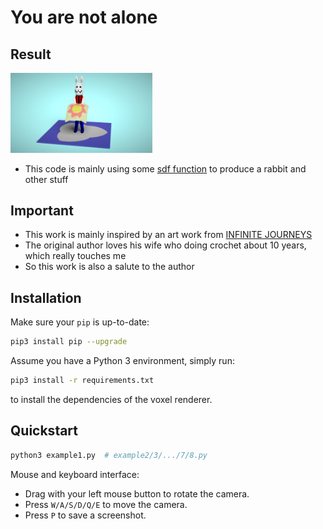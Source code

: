 # <a name="title">You are not alone</a>

## Result

<img src="https://github.com/lyd405121/ti-voxel-challege/blob/main/myresult.jpg" width="45%"></img>
- This code is mainly using some [sdf function](https://iquilezles.org/articles/distfunctions2d/) to produce a rabbit and other stuff

## Important
- This work is mainly inspired by an art work from [INFINITE JOURNEYS](https://www.bilibili.com/video/BV1rB4y1C7Zx?spm_id_from=333.880.my_history.page.click)
- The original author loves his wife who doing  crochet about 10 years, which really touches me
- So this work is also a salute to the author


## Installation

Make sure your `pip` is up-to-date:

```bash
pip3 install pip --upgrade
```

Assume you have a Python 3 environment, simply run:

```bash
pip3 install -r requirements.txt
```

to install the dependencies of the voxel renderer.

## Quickstart

```sh
python3 example1.py  # example2/3/.../7/8.py
```

Mouse and keyboard interface:

+ Drag with your left mouse button to rotate the camera.
+ Press `W/A/S/D/Q/E` to move the camera.
+ Press `P` to save a screenshot.
